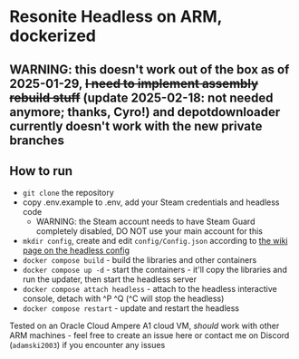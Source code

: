 # Resonite Headless on ARM, dockerized

## WARNING: this doesn't work out of the box as of 2025-01-29, ~~I need to implement assembly rebuild stuff~~ (update 2025-02-18: not needed anymore; thanks, Cyro!) and depotdownloader currently doesn't work with the new private branches

## How to run

- `git clone` the repository
- copy .env.example to .env, add your Steam credentials and headless code
  - WARNING: the Steam account needs to have Steam Guard completely disabled, DO NOT use your main account for this
- `mkdir config`, create and edit `config/Config.json` according to [the wiki page on the headless config](https://wiki.resonite.com/Headless_Server_Software/Configuration_File)
- `docker compose build` - build the libraries and other containers
- `docker compose up -d` - start the containers - it'll copy the libraries and run the updater, then start the headless server
- `docker compose attach headless` - attach to the headless interactive console, detach with ^P ^Q (^C will stop the headless)
- `docker compose restart` - update and restart the headless

Tested on an Oracle Cloud Ampere A1 cloud VM, *should* work with other ARM machines - feel free to create an issue here or contact me on Discord (`adamski2003`) if you encounter any issues
